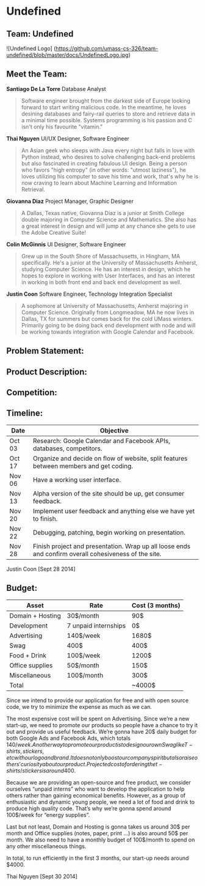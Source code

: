 Undefined
=========

Team: Undefined
---------------

![Undefined Logo] (https://github.com/umass-cs-326/team-undefined/blob/master/docs/UndefinedLogo.jpg)


Meet the Team:
--------------
**Santiago De La Torre**
Database Analyst

>Software engineer brought from the darkest side of Europe looking forward to start writing malicious code. In the meantime, he loves desining databases and fairy-rail queries to store and retrieve data in a minimal time possible. Systems programming is his passion and C isn't only his favourite "vitamin."

**Thai Nguyen**
UI/UX Designer, Software Engineer

>An Asian geek who sleeps with Java every night but falls in love with Python instead, who desires to solve challenging back-end problems but also fascinated in creating fabulous UI design. Being a person who favors "high entropy" (in other words: "utmost laziness"), he loves utilizing his computer to save his time and work, that's why he is now craving to learn about Machine Learning and Information Retrieval.

**Giovanna Diaz**
Project Manager, Graphic Designer

>A Dallas, Texas native, Giovanna Diaz is a junior at Smith College double majoring in Computer Science and Mathematics. She also has a great interest in design and will jump at any chance she gets to use the Adobe Creative Suite!

**Colin McGinnis**
UI Designer, Software Engineer

>Grew up in the South Shore of Massachusetts, in Hingham, MA specifically. He's a junior at the University of Massachusetts Amherst, studying Computer Science. He has an interest in design, which he hopes to explore in working with User Interfaces, and has an interest in working in both front end and back end development as well. 

**Justin Coon**
Software Engineer, Technology Integration Specialist

>A sophomore at University of Massachusetts, Amherst majoring in Computer Science. Originally from Longmeadow, MA he now lives in Dallas, TX for summers but comes back for the cold UMass winters. Primarily going to be doing back end development with node and will be working towards integration with Google Calendar and Facebook.

Problem Statement:
------------------

Product Description:
--------------------

Competition:
------------

Timeline:
---------

| Date   | Objective                                                                                              |
|--------|--------------------------------------------------------------------------------------------------------|
| Oct 03 | Research: Google Calendar and Facebook APIs, databases, competitors.                                   |
| Oct 17 | Organize and decide on flow of website, split features between members and get coding.                 |
| Nov 06 | Have a working user interface.                                                                         |
| Nov 13 | Alpha version of the site should be up, get consumer feedback.                                         |
| Nov 20 | Implement user feedback and anything else we have yet to finish.                                       |
| Nov 22 | Debugging, patching, begin working on presentation.                                                    |
| Nov 28 | Finish project and presentation. Wrap up all loose ends and confirm overall cohesiveness of the site.  |
Justin Coon [Sept 28 2014]


Budget:
-------
| Asset            | Rate                 | Cost (3 months) |
|------------------|----------------------|-----------------|
| Domain + Hosting | 30$/month            | 90$             |
| Development      | 7 unpaid internships | 0$              |
| Advertising      | 140$/week            | 1680$           |
| Swag             | 400$                 | 400$            |
| Food + Drink     | 100$/week            | 1200$           |
| Office supplies  | 50$/month            | 150$            |
| Miscellaneous    | 100$/month           | 300$            |
| Total            |                      | ~4000$          |

Since we intend to provide our application for free and with open source code, we try to minimize the expense as much as we can. 

The most expensive cost will be spent on Advertising. Since we’re a new start-up, we need to promote our products so people have a chance to try it out and provide us useful feedback. We’re gonna have 20$ daily budget for both Google Ads and Facebook Ads, which totals 140$/week. Another way to promote our product is to design our own Swag like T-shirts, stickers, etc with our logo and brand. It does not only boost our company spirit but also raise others’ curiosity about our product. Projected cost of ordering the t-shirts/stickers is around 400$.

Because we are providing an open-source and free product, we consider ourselves “unpaid interns” who want to develop the application to help others rather than gaining economical benefits. However, as a group of enthusiastic and dynamic young people, we need a lot of food and drink to produce high quality code. That’s why we’re gonna spend around 100$/week for “energy supplies”.

Last but not least, Domain and Hosting is gonna takes us around 30$ per month and Office supplies (notes, paper, print …) is also around 50$ per month. We also need to have a monthly budget of 100$/month to spend on any other miscellaneous things.

In total, to run efficiently in the first 3 months, our start-up needs around $4000.

Thai Nguyen [Sept 30 2014]
